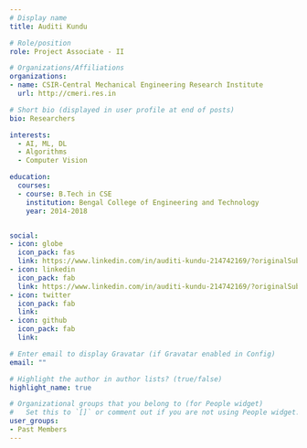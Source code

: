 ```yaml
---
# Display name
title: Auditi Kundu

# Role/position
role: Project Associate - II

# Organizations/Affiliations
organizations:
- name: CSIR-Central Mechanical Engineering Research Institute
  url: http://cmeri.res.in

# Short bio (displayed in user profile at end of posts)
bio: Researchers

interests:
  - AI, ML, DL
  - Algorithms
  - Computer Vision

education:
  courses:
  - course: B.Tech in CSE
    institution: Bengal College of Engineering and Technology
    year: 2014-2018


social:
- icon: globe
  icon_pack: fas
  link: https://www.linkedin.com/in/auditi-kundu-214742169/?originalSubdomain=in
- icon: linkedin
  icon_pack: fab
  link: https://www.linkedin.com/in/auditi-kundu-214742169/?originalSubdomain=in
- icon: twitter
  icon_pack: fab
  link: 
- icon: github
  icon_pack: fab
  link: 

# Enter email to display Gravatar (if Gravatar enabled in Config)
email: ""

# Highlight the author in author lists? (true/false)
highlight_name: true

# Organizational groups that you belong to (for People widget)
#   Set this to `[]` or comment out if you are not using People widget.
user_groups:
- Past Members
---
```





